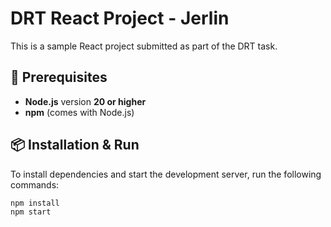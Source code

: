 # DRT React Project - Jerlin

This is a sample React project submitted as part of the DRT task.

## 🔧 Prerequisites

- **Node.js** version **20 or higher**
- **npm** (comes with Node.js)

## 📦 Installation & Run

To install dependencies and start the development server, run the following commands:

```bash
npm install
npm start
